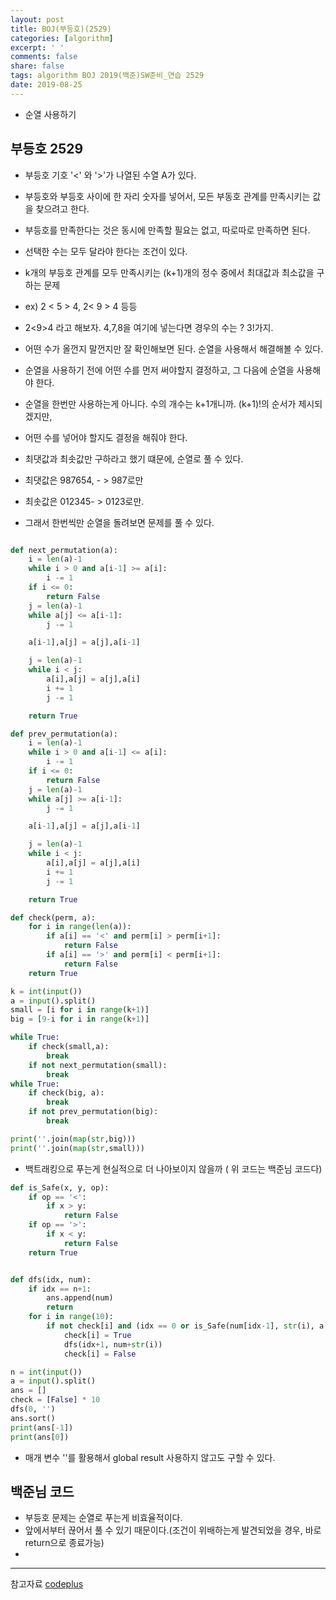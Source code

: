 ```yaml
---
layout: post
title: BOJ(부등호)(2529)
categories: [algorithm]
excerpt: ' '
comments: false
share: false
tags: algorithm BOJ 2019(백준)SW준비_연습 2529
date: 2019-08-25
---
```


- 순열 사용하기

## 부등호 2529

- 부등호 기호 '<' 와 '>'가 나열된 수열 A가 있다.
- 부등호와 부등호 사이에 한 자리 숫자를 넣어서, 모든 부동호 관계를 만족시키는 값을 찾으려고 한다.
- 부등호를 만족한다는 것은 동시에 만족할 필요는 없고, 따로따로 만족하면 된다.
- 선택한 수는 모두 달라야 한다는 조건이 있다.
- k개의 부등호 관계를 모두 만족시키는 (k+1)개의 정수 중에서 최대값과 최소값을 구하는 문제

- ex) 2 < 5 > 4, 2< 9 > 4 등등

- 2<9>4 라고 해보자. 4,7,8을 여기에 넣는다면 경우의 수는 ? 3!가지.
- 어떤 수가 올껀지 말껀지만 잘 확인해보면 된다. 순열을 사용해서 해결해볼 수 있다.

- 순열을 사용하기 전에 어떤 수를 먼저 써야할지 결정하고, 그 다음에 순열을 사용해야 한다.
- 순열을 한번만 사용하는게 아니다. 수의 개수는 k+1개니까. (k+1)!의 순서가 제시되겠지만,
- 어떤 수를 넣어야 할지도 결정을 해줘야 한다.
- 최댓값과 최솟값만 구하라고 했기 떄문에, 순열로 풀 수 있다.
- 최댓값은 987654, - > 987로만
- 최솟값은 012345- > 0123로만.
- 그래서 한번씩만 순열을 돌려보면 문제를 풀 수 있다.

```python

def next_permutation(a):
    i = len(a)-1
    while i > 0 and a[i-1] >= a[i]:
        i -= 1
    if i <= 0:
        return False
    j = len(a)-1
    while a[j] <= a[i-1]:
        j -= 1

    a[i-1],a[j] = a[j],a[i-1]

    j = len(a)-1
    while i < j:
        a[i],a[j] = a[j],a[i]
        i += 1
        j -= 1

    return True

def prev_permutation(a):
    i = len(a)-1
    while i > 0 and a[i-1] <= a[i]:
        i -= 1
    if i <= 0:
        return False
    j = len(a)-1
    while a[j] >= a[i-1]:
        j -= 1

    a[i-1],a[j] = a[j],a[i-1]

    j = len(a)-1
    while i < j:
        a[i],a[j] = a[j],a[i]
        i += 1
        j -= 1

    return True

def check(perm, a):
    for i in range(len(a)):
        if a[i] == '<' and perm[i] > perm[i+1]:
            return False
        if a[i] == '>' and perm[i] < perm[i+1]:
            return False
    return True

k = int(input())
a = input().split()
small = [i for i in range(k+1)]
big = [9-i for i in range(k+1)]

while True:
    if check(small,a):
        break
    if not next_permutation(small):
        break
while True:
    if check(big, a):
        break
    if not prev_permutation(big):
        break

print(''.join(map(str,big)))
print(''.join(map(str,small)))
```

- 백트래킹으로 푸는게 현실적으로 더 나아보이지 않을까 ( 위 코드는 백준님 코드다)

```python
def is_Safe(x, y, op):
    if op == '<':
        if x > y:
            return False
    if op == '>':
        if x < y:
            return False
    return True


def dfs(idx, num):
    if idx == n+1:
        ans.append(num)
        return
    for i in range(10):
        if not check[i] and (idx == 0 or is_Safe(num[idx-1], str(i), a[idx-1])):
            check[i] = True
            dfs(idx+1, num+str(i))
            check[i] = False

n = int(input())
a = input().split()
ans = []
check = [False] * 10
dfs(0, '')
ans.sort()
print(ans[-1])
print(ans[0])
```

- 매개 변수 ''를 활용해서 global result 사용하지 않고도 구할 수 있다.

## 백준님 코드

- 부등호 문제는 순열로 푸는게 비효율적이다.
- 앞에서부터 끊어서 풀 수 있기 때문이다.(조건이 위배하는게 발견되었을 경우, 바로 return으로 종료가능)
-

---

참고자료
[codeplus](https://code.plus/course/33)
